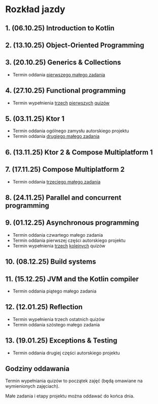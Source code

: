 # Rozkład jazdy
## 1. (06.10.25) Introduction to Kotlin
## 2. (13.10.25) Object-Oriented Programming
## 3. (20.10.25) Generics & Collections
- Termin oddania [pierwszego małego zadania](https://classroom.github.com/a/4PeeCATD)
## 4. (27.10.25) Functional programming
- Termin wypełnienia [trzech](https://forms.gle/ZxkhuSErHPZrUCoeA) [pierwszych](https://forms.gle/oaMuRLSxrPS3zB187) [quizów](https://forms.gle/37sNztP8avfi7fTa6)
## 5. (03.11.25) Ktor 1
- Termin oddania ogólnego zamysłu autorskiego projektu
- Termin oddania [drugiego małego zadania](https://classroom.github.com/a/6isMJ4qN)
## 6. (13.11.25) Ktor 2 & Compose Multiplatform 1
## 7. (17.11.25) Compose Multiplatform 2
- Termin oddania [trzeciego małego zadania](https://classroom.github.com/a/R-0yZ-TB)
## 8. (24.11.25) Parallel and concurrent programming
## 9. (01.12.25) Asynchronous programming
- Termin oddania czwartego małego zadania
- Termin oddania pierwszej części autorskiego projektu
- Termin wypełnienia [trzech](https://forms.gle/QfMfG9JJNY8K77ch9) [kolejnych](https://forms.gle/Bk2FW6MPkVD2T6KH6) quizów
## 10. (08.12.25) Build systems
## 11. (15.12.25) JVM and the Kotlin compiler
- Termin oddania piątego małego zadania
## 12. (12.01.25) Reflection
- Termin wypełnienia trzech ostatnich quizów
- Termin oddania szóstego małego zadania
## 13. (19.01.25) Exceptions & Testing
- Termin oddania drugiej części autorskiego projektu


## Godziny oddawania
Termin wypełniania quizów to początek zajęć (będą omawiane na wymienionych zajęciach).

Małe zadania i etapy projektu można oddawać do końca dnia.
